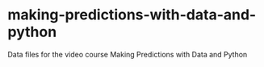 # making-predictions-with-data-and-python
Data files for the video course Making Predictions with Data and Python
